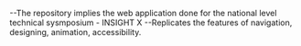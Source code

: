 --The repository implies the web application done for the national level technical sysmposium - INSIGHT X
--Replicates the features of navigation, designing, animation, accessibility.
